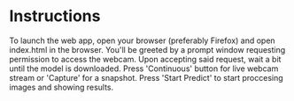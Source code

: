 # Instructions

To launch the web app, open your browser (preferably Firefox) and open index.html in the browser.
You'll be greeted by a prompt window requesting permission to access the webcam. Upon accepting said request, wait a bit until the model is downloaded.
Press 'Continuous' button for live webcam stream or 'Capture' for a snapshot. Press 'Start Predict' to start proccesing images and showing results.
